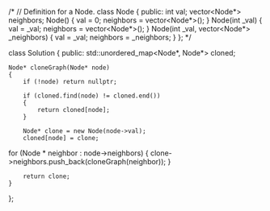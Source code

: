 /*
// Definition for a Node.
class Node
 {
public:
    int val;
    vector<Node*> neighbors;
    Node() 
    {
        val = 0;
        neighbors = vector<Node*>();
    }
    Node(int _val) 
    {
        val = _val;
        neighbors = vector<Node*>();
    }
    Node(int _val, vector<Node*> _neighbors) 
    {
        val = _val;
        neighbors = _neighbors;
    }
};
*/

class Solution 
{
public:
    std::unordered_map<Node*, Node*> cloned;

    Node* cloneGraph(Node* node) 
    {
        if (!node) return nullptr;
        
        if (cloned.find(node) != cloned.end())
		{
			return cloned[node];
		}

        Node* clone = new Node(node->val);
		cloned[node] = clone;
 for (Node * neighbor : node->neighbors)
		{
			clone->neighbors.push_back(cloneGraph(neighbor));
		}

		return clone;       
    }
};
